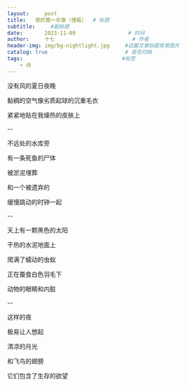 ```yaml
---
layout:     post                       
title:   夜的第一乐章（慢板）  # 标题
subtitle:     #副标题
date:       2023-11-09                 # 时间
author:     十七                         # 作者
header-img: img/bg-nightlight.jpg     #这篇文章标题背景图片
catalog: true                         # 是否归档
tags:                                #标签
    - 诗
---
```

没有风的夏日夜晚

黏稠的空气像劣质起球的沉重毛衣

紧紧地贴在我燥热的皮肤上

--

不远处的水库旁

有一条死鱼的尸体

被淤泥埋葬

和一个被遗弃的

缓慢跳动的时钟一起

--

天上有一颗黑色的太阳

干热的水泥地面上

爬满了蠕动的虫蚁

正在蚕食白色羽毛下

动物的眼睛和内脏

--

这样的夜

极易让人想起

清凉的月光

和飞鸟的翅膀

它们包含了生存的欲望
